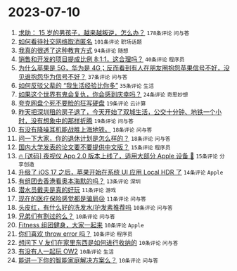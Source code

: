 # 2023-07-10

1. [求助： 15 岁的男孩子，越来越叛逆，怎么办？](https://www.v2ex.com/t/955371) `178条评论` `问与答`
1. [如何看待社交网络取消匿名](https://www.v2ex.com/t/955372) `101条评论` `职场话题`
1. [我真的很透了这种教育方式](https://www.v2ex.com/t/955436) `94条评论` `随想`
1. [销售和开发的项目提成比例 8:1:1，这合理吗？](https://www.v2ex.com/t/955425) `40条评论` `程序员`
1. [为什么苹果是 5G，华为是 4G；反而看到有人在朋友圈抱怨苹果信号不好，没见谁抱怨华为信号不好？](https://www.v2ex.com/t/955419) `37条评论` `问与答`
1. [如何反驳父辈的 “我生活经验比你多”](https://www.v2ex.com/t/955415) `35条评论` `生活`
1. [如果这个世界有鬼会复仇，你会感到庆幸吗？](https://www.v2ex.com/t/955407) `24条评论` `奇思妙想`
1. [夸克网盘个死不要脸的狂写硬盘](https://www.v2ex.com/t/955422) `19条评论` `云计算`
1. [昨天把深圳租的房子退了，今天开始了双城生活，公交十分钟、地铁一个小时，没有想象中的那样折腾](https://www.v2ex.com/t/955386) `19条评论` `问与答`
1. [有没有降噪耳机能战胜上海地铁。](https://www.v2ex.com/t/955454) `18条评论` `问与答`
1. [问一下大家，你的退休计划是怎么样的？](https://www.v2ex.com/t/955404) `18条评论` `问与答`
1. [国内大学发表的论文要不要提供中文版？](https://www.v2ex.com/t/955402) `15条评论` `程序员`
1. [🔥 [送码] 夜视仪 App 2.0 版本上线了，适用大部分 Apple 设备 👏](https://www.v2ex.com/t/955381) `15条评论` `分享创造`
1. [升级了 iOS 17 之后，苹果开始在系统 UI 应用 Local HDR 了](https://www.v2ex.com/t/955448) `14条评论` `Apple`
1. [有组团去香港看奥本海默的吗？](https://www.v2ex.com/t/955399) `13条评论` `深圳`
1. [潜水员戴夫是真的好玩](https://www.v2ex.com/t/955435) `11条评论` `游戏`
1. [现在的医疗保险感觉都是骗局😢](https://www.v2ex.com/t/955392) `11条评论` `问与答`
1. [头皮红，有什么好的洗发水/护发素推荐吗](https://www.v2ex.com/t/955443) `10条评论` `问与答`
1. [兄弟们有割过的么？](https://www.v2ex.com/t/955434) `10条评论` `问与答`
1. [Fitness 组团健身，大家一起来](https://www.v2ex.com/t/955430) `10条评论` `Apple`
1. [你们喜欢 throw error 吗？](https://www.v2ex.com/t/955428) `10条评论` `程序员`
1. [想问下 V 友们在家里东西是如何进行收纳的](https://www.v2ex.com/t/955426) `10条评论` `问与答`
1. [有没有人一起玩 OW2](https://www.v2ex.com/t/955417) `10条评论` `生活`
1. [能讲一下你的智能家庭解决方案么？](https://www.v2ex.com/t/955377) `10条评论` `问与答`
